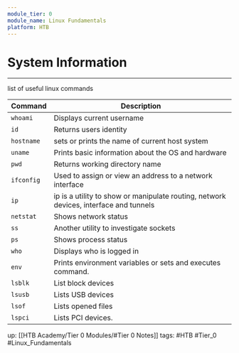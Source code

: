 ```yaml
---
module_tier: 0
module_name: Linux Fundamentals
platform: HTB
---
```

# System Information
---
list of useful linux commands

| Command    | Description                                                                           |
| ---------- | ------------------------------------------------------------------------------------- |
| `whoami`   | Displays current username                                                             |
| `id`       | Returns users identity                                                                |
| `hostname` | sets or prints the name of current host system                                        |
| `uname`    | Prints basic information about the OS and hardware                                    |
| `pwd`      | Returns working directory name                                                        |
| `ifconfig` | Used to assign or view an address to a network interface                              |
| `ip`       | ip is a utility to show or manipulate routing, network devices, interface and tunnels |
| `netstat`  | Shows network status                                                                  |
| `ss`       | Another utility to investigate sockets                                                |
| `ps`       | Shows process status                                                                  |
| `who`      | Displays who is logged in                                                             |
| `env`      | Prints environment variables or sets and executes command.                            |
| `lsblk`    | List block devices                                                                    |
| `lsusb`    | Lists USB devices                                                                     |
| `lsof`     | Lists opened files                                                                    |
| `lspci`    | Lists PCI devices.                                                                    | 
up: [[HTB Academy/Tier 0 Modules/#Tier  0 Notes]]
tags: #HTB #Tier_0 #Linux_Fundamentals 
